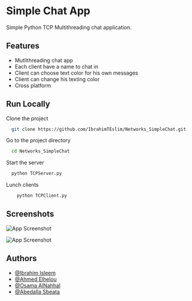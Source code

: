 
# Simple Chat App

Simple Python TCP Multithreading chat application.


## Features

- Mutlithreading chat app
- Each client have a name to chat in
- Client can choose text color for his own messages
- Client can change his texting color
- Cross platform


## Run Locally

Clone the project

```bash
  git clone https://github.com/IbrahimTEslim/Networks_SimpleChat.git
```

Go to the project directory

```bash
  cd Networks_SimpleChat
```

Start the server

```bash
  python TCPServer.py
```

Lunch clients
```bash
    python TCPClient.py
```


## Screenshots

![App Screenshot](https://i.ibb.co/6gHJC6G/1.png)

![App Screenshot](https://i.ibb.co/ZSfXrbS/2.png)


## Authors

- [@Ibrahim Isleem](https://github.com/IbrahimTEslim)
- [@Ahmed Elhelou](https://github.com/Ahmed-elhelou)
- [@Osama AlNahhal](https://github.com/Osama-M-AlNahhal)
- [@Abedalla Sbeata](https://github.com/AbdullahSbeata)


